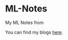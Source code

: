 # ML-Notes
My ML Notes from

You can find my blogs <a href="https://highonbugs.hashnode.dev/">here</a>.